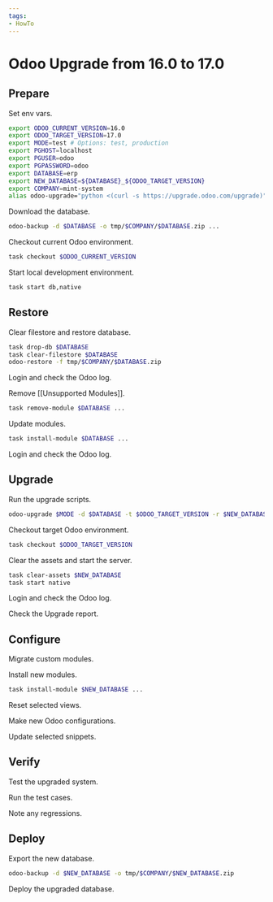 ```yaml
---
tags:
- HowTo
---
```

# Odoo Upgrade from 16.0 to 17.0

## Prepare

Set env vars.

```bash
export ODOO_CURRENT_VERSION=16.0
export ODOO_TARGET_VERSION=17.0
export MODE=test # Options: test, production
export PGHOST=localhost
export PGUSER=odoo
export PGPASSWORD=odoo
export DATABASE=erp
export NEW_DATABASE=${DATABASE}_${ODOO_TARGET_VERSION}
export COMPANY=mint-system
alias odoo-upgrade="python <(curl -s https://upgrade.odoo.com/upgrade)"
```

Download the database.

```bash
odoo-backup -d $DATABASE -o tmp/$COMPANY/$DATABASE.zip ...
```

Checkout current Odoo environment.

```bash
task checkout $ODOO_CURRENT_VERSION
```

Start local development environment.

```bash
task start db,native
```

## Restore

Clear filestore and restore database.

```bash
task drop-db $DATABASE
task clear-filestore $DATABASE
odoo-restore -f tmp/$COMPANY/$DATABASE.zip
```

Login and check the Odoo log.

Remove [[Unsupported Modules]].

```bash
task remove-module $DATABASE ...
```

Update modules.

```bash
task install-module $DATABASE ...
```

Login and check the Odoo log.
## Upgrade

Run the upgrade scripts.

```bash
odoo-upgrade $MODE -d $DATABASE -t $ODOO_TARGET_VERSION -r $NEW_DATABASE
```

Checkout target Odoo environment.

```bash
task checkout $ODOO_TARGET_VERSION
```

Clear the assets and start the server.

```bash
task clear-assets $NEW_DATABASE
task start native
```

Login and check the Odoo log.

Check the Upgrade report.

## Configure

Migrate custom modules.

Install new modules.

```bash
task install-module $NEW_DATABASE ...
```

Reset selected views.

Make new Odoo configurations.

Update selected snippets.

## Verify

Test the upgraded system.

Run the test cases.

Note any regressions.

## Deploy

Export the new database.

```bash
odoo-backup -d $NEW_DATABASE -o tmp/$COMPANY/$NEW_DATABASE.zip
```

Deploy the upgraded database.